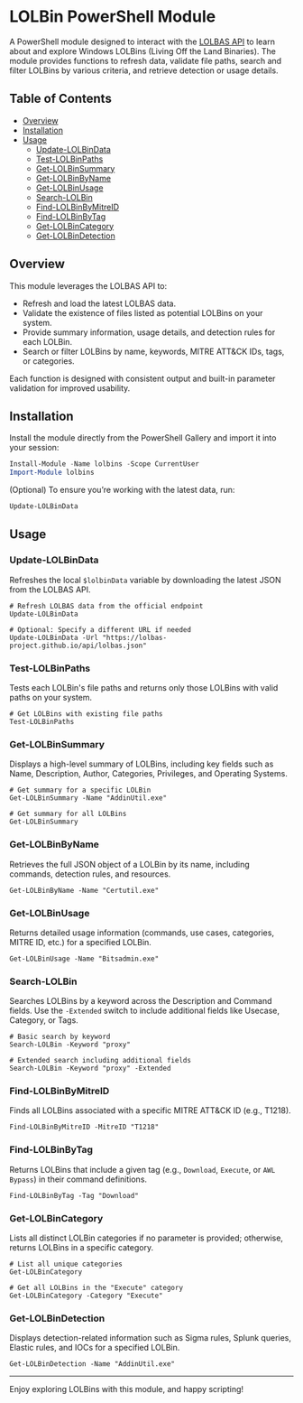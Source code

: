 # LOLBin PowerShell Module

A PowerShell module designed to interact with the [LOLBAS API](https://lolbas-project.github.io/api/lolbas.json) to learn about and explore Windows LOLBins (Living Off the Land Binaries). The module provides functions to refresh data, validate file paths, search and filter LOLBins by various criteria, and retrieve detection or usage details.

## Table of Contents
- [Overview](#overview)
- [Installation](#installation)
- [Usage](#usage)
  - [Update-LOLBinData](#update-lolbindata)
  - [Test-LOLBinPaths](#test-lolbinpaths)
  - [Get-LOLBinSummary](#get-lolbinsummary)
  - [Get-LOLBinByName](#get-lolbinbyname)
  - [Get-LOLBinUsage](#get-lolbinusage)
  - [Search-LOLBin](#search-lolbin)
  - [Find-LOLBinByMitreID](#find-lolbinbymitreid)
  - [Find-LOLBinByTag](#find-lolbinbytag)
  - [Get-LOLBinCategory](#get-lolbincategory)
  - [Get-LOLBinDetection](#get-lolbindetection)

## Overview

This module leverages the LOLBAS API to:
- Refresh and load the latest LOLBAS data.
- Validate the existence of files listed as potential LOLBins on your system.
- Provide summary information, usage details, and detection rules for each LOLBin.
- Search or filter LOLBins by name, keywords, MITRE ATT&CK IDs, tags, or categories.

Each function is designed with consistent output and built-in parameter validation for improved usability.

## Installation

Install the module directly from the PowerShell Gallery and import it into your session:

```powershell
Install-Module -Name lolbins -Scope CurrentUser
Import-Module lolbins
```
    
(Optional) To ensure you’re working with the latest data, run:

```powershell    
Update-LOLBinData
```

## Usage

### Update-LOLBinData

Refreshes the local `$lolbinData` variable by downloading the latest JSON from the LOLBAS API.

    # Refresh LOLBAS data from the official endpoint
    Update-LOLBinData

    # Optional: Specify a different URL if needed
    Update-LOLBinData -Url "https://lolbas-project.github.io/api/lolbas.json"

### Test-LOLBinPaths

Tests each LOLBin's file paths and returns only those LOLBins with valid paths on your system.

    # Get LOLBins with existing file paths
    Test-LOLBinPaths

### Get-LOLBinSummary

Displays a high-level summary of LOLBins, including key fields such as Name, Description, Author, Categories, Privileges, and Operating Systems.

    # Get summary for a specific LOLBin
    Get-LOLBinSummary -Name "AddinUtil.exe"

    # Get summary for all LOLBins
    Get-LOLBinSummary

### Get-LOLBinByName

Retrieves the full JSON object of a LOLBin by its name, including commands, detection rules, and resources.

    Get-LOLBinByName -Name "Certutil.exe"

### Get-LOLBinUsage

Returns detailed usage information (commands, use cases, categories, MITRE ID, etc.) for a specified LOLBin.

    Get-LOLBinUsage -Name "Bitsadmin.exe"

### Search-LOLBin

Searches LOLBins by a keyword across the Description and Command fields. Use the `-Extended` switch to include additional fields like Usecase, Category, or Tags.

    # Basic search by keyword
    Search-LOLBin -Keyword "proxy"

    # Extended search including additional fields
    Search-LOLBin -Keyword "proxy" -Extended

### Find-LOLBinByMitreID

Finds all LOLBins associated with a specific MITRE ATT&CK ID (e.g., T1218).

    Find-LOLBinByMitreID -MitreID "T1218"

### Find-LOLBinByTag

Returns LOLBins that include a given tag (e.g., `Download`, `Execute`, or `AWL Bypass`) in their command definitions.

    Find-LOLBinByTag -Tag "Download"

### Get-LOLBinCategory

Lists all distinct LOLBin categories if no parameter is provided; otherwise, returns LOLBins in a specific category.

    # List all unique categories
    Get-LOLBinCategory

    # Get all LOLBins in the "Execute" category
    Get-LOLBinCategory -Category "Execute"

### Get-LOLBinDetection

Displays detection-related information such as Sigma rules, Splunk queries, Elastic rules, and IOCs for a specified LOLBin.

    Get-LOLBinDetection -Name "AddinUtil.exe"

---

Enjoy exploring LOLBins with this module, and happy scripting!
